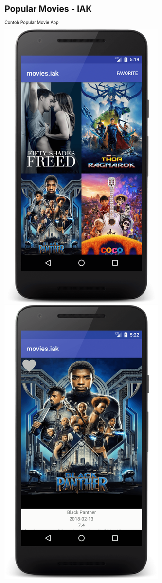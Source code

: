 # Popular Movies - IAK 
Contoh Popular Movie App

![alt text](https://raw.githubusercontent.com/dunprek/iak_3_4_popular_movies/master/img/img_home.png)
![alt text](https://raw.githubusercontent.com/dunprek/iak_3_4_popular_movies/master/img/img_detail.png)
